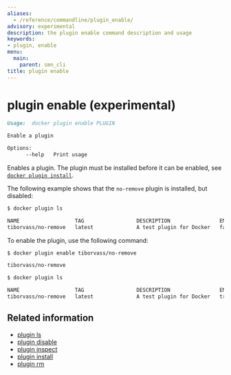 ```yaml
---
aliases:
  - /reference/commandline/plugin_enable/
advisory: experimental
description: the plugin enable command description and usage
keywords:
- plugin, enable
menu:
  main:
    parent: smn_cli
title: plugin enable
---
```


# plugin enable (experimental)

```markdown
Usage:  docker plugin enable PLUGIN

Enable a plugin

Options:
      --help   Print usage
```

Enables a plugin. The plugin must be installed before it can be enabled,
see [`docker plugin install`](plugin_install.md).


The following example shows that the `no-remove` plugin is installed,
but disabled:

```bash
$ docker plugin ls

NAME                  TAG                 DESCRIPTION                ENABLED
tiborvass/no-remove   latest              A test plugin for Docker   false
```

To enable the plugin, use the following command:

```bash
$ docker plugin enable tiborvass/no-remove

tiborvass/no-remove

$ docker plugin ls

NAME                  TAG                 DESCRIPTION                ENABLED
tiborvass/no-remove   latest              A test plugin for Docker   true
```

## Related information

* [plugin ls](plugin_ls.md)
* [plugin disable](plugin_disable.md)
* [plugin inspect](plugin_inspect.md)
* [plugin install](plugin_install.md)
* [plugin rm](plugin_rm.md)
